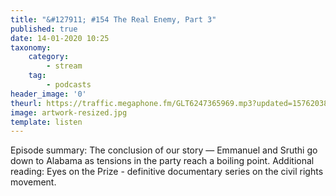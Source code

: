 ```yaml
---
title: "&#127911; #154 The Real Enemy, Part 3"
published: true
date: 14-01-2020 10:25
taxonomy:
    category:
        - stream
    tag:
        - podcasts
header_image: '0'
theurl: https://traffic.megaphone.fm/GLT6247365969.mp3?updated=1576203807
image: artwork-resized.jpg
template: listen
--- 
```

Episode summary: The conclusion of our story — Emmanuel and Sruthi go down to Alabama as tensions in the party reach a boiling point. Additional reading: Eyes on the Prize - definitive documentary series on the civil rights movement.

